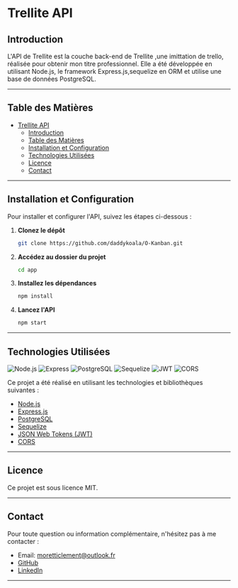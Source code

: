 # Trellite API

## Introduction

L'API de Trellite est la couche back-end de Trellite ,une imittation de trello, réalisée pour obtenir mon titre professionnel. Elle a été développée en utilisant Node.js, le framework Express.js,sequelize en ORM et utilise une base de données PostgreSQL.

---

## Table des Matières

- [Trellite API](#trellite-api)
  - [Introduction](#introduction)
  - [Table des Matières](#table-des-matières)
  - [Installation et Configuration](#installation-et-configuration)
  - [Technologies Utilisées](#technologies-utilisées)
  - [Licence](#licence)
  - [Contact](#contact)

---

## Installation et Configuration

Pour installer et configurer l'API, suivez les étapes ci-dessous :

1. **Clonez le dépôt**

    ```bash
    git clone https://github.com/daddykoala/O-Kanban.git
    ```

2. **Accédez au dossier du projet**

    ```bash
    cd app
    ```

3. **Installez les dépendances**

    ```bash
    npm install
    ```

4. **Lancez l'API**

    ```bash
    npm start
    ```

---

## Technologies Utilisées

![Node.js](https://img.shields.io/badge/Node.js-339933?style=flat-square&logo=nodedotjs&logoColor=white) ![Express](https://img.shields.io/badge/Express-000000?style=flat-square&logo=express&logoColor=white) ![PostgreSQL](https://img.shields.io/badge/PostgreSQL-4169E1?style=flat-square&logo=postgresql&logoColor=white) ![Sequelize](https://img.shields.io/badge/Sequelize-52B0E7?style=flat-square&logo=sequelize&logoColor=white) ![JWT](https://img.shields.io/badge/JWT-000000?style=flat-square&logo=jsonwebtokens&logoColor=white) ![CORS](https://img.shields.io/badge/CORS-CC0000?style=flat-square&logo=cloudflare&logoColor=white)

Ce projet a été réalisé en utilisant les technologies et bibliothèques suivantes :

- [Node.js](https://nodejs.org/)
- [Express.js](https://expressjs.com/)
- [PostgreSQL](https://www.postgresql.org/)
- [Sequelize](https://sequelize.org/)
- [JSON Web Tokens (JWT)](https://jwt.io/)
- [CORS](https://developer.mozilla.org/en-US/docs/Web/HTTP/CORS)

---

## Licence

Ce projet est sous licence MIT.

---

## Contact

Pour toute question ou information complémentaire, n'hésitez pas à me contacter :

- Email: moretticlement@outlook.fr
- [GitHub](https://github.com/daddykoala)
- [LinkedIn](https://www.linkedin.com/in/clement-moretti-39ab59220/)

---
